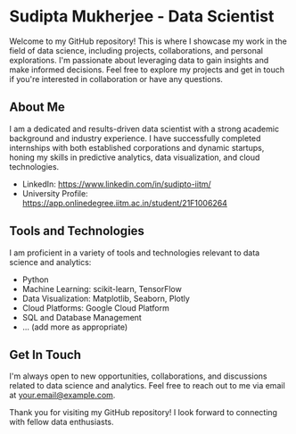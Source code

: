# Sudipta Mukherjee - Data Scientist

Welcome to my GitHub repository! This is where I showcase my work in the field of data science, including projects, collaborations, and personal explorations. I'm passionate about leveraging data to gain insights and make informed decisions. Feel free to explore my projects and get in touch if you're interested in collaboration or have any questions.

## About Me

I am a dedicated and results-driven data scientist with a strong academic background and industry experience. I have successfully completed internships with both established corporations and dynamic startups, honing my skills in predictive analytics, data visualization, and cloud technologies.

- LinkedIn: https://www.linkedin.com/in/sudipto-iitm/
- University Profile: https://app.onlinedegree.iitm.ac.in/student/21F1006264


## Tools and Technologies

I am proficient in a variety of tools and technologies relevant to data science and analytics:

- Python
- Machine Learning: scikit-learn, TensorFlow
- Data Visualization: Matplotlib, Seaborn, Plotly
- Cloud Platforms: Google Cloud Platform
- SQL and Database Management
- ... (add more as appropriate)

## Get In Touch

I'm always open to new opportunities, collaborations, and discussions related to data science and analytics. Feel free to reach out to me via email at your.email@example.com.

Thank you for visiting my GitHub repository! I look forward to connecting with fellow data enthusiasts.



<!---
sudiptoCO/sudiptoCO is a ✨ special ✨ repository because its `README.md` (this file) appears on your GitHub profile.
You can click the Preview link to take a look at your changes.
--->
